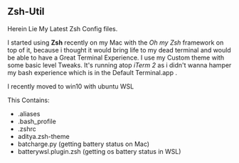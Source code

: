## Zsh-Util
Herein Lie My Latest Zsh Config files.

I started using **Zsh** recently on my Mac with the *Oh my Zsh* framework on top of it, because i thought it would bring life to my dead terminal and would be able to have a Great Terminal Experience. I use my Custom theme with some basic level Tweaks. It's running atop *iTerm 2* as i didn't wanna hamper my bash experience which is in the Default Terminal.app .

I recently moved to win10 with ubuntu WSL

This Contains:
* .aliases
* .bash_profile
* .zshrc
* aditya.zsh-theme
* batcharge.py (getting battery status on Mac)
* batterywsl.plugin.zsh (getting os battery status in WSL)